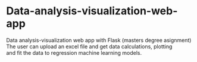# Data-analysis-visualization-web-app
Data analysis-visualization web app with Flask (masters degree asignment)  
The user can upload an excel file and get data calculations, plotting  
and fit the data to regression machine learning models.

